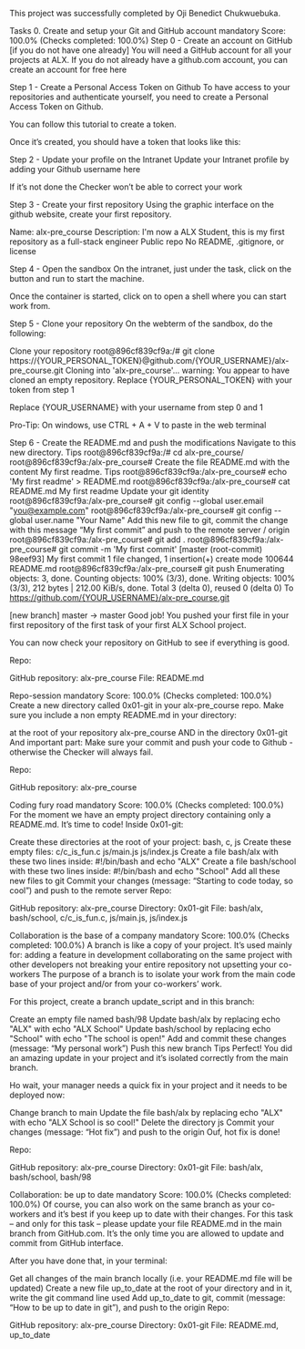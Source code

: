 This project was successfully completed by Oji Benedict Chukwuebuka.

Tasks 0. Create and setup your Git and GitHub account mandatory Score: 100.0% (Checks completed: 100.0%) Step 0 - Create an account on GitHub [if you do not have one already] You will need a GitHub account for all your projects at ALX. If you do not already have a github.com account, you can create an account for free here

Step 1 - Create a Personal Access Token on Github To have access to your repositories and authenticate yourself, you need to create a Personal Access Token on Github.

You can follow this tutorial to create a token.

Once it’s created, you should have a token that looks like this:

Step 2 - Update your profile on the Intranet Update your Intranet profile by adding your Github username here

If it’s not done the Checker won’t be able to correct your work

Step 3 - Create your first repository Using the graphic interface on the github website, create your first repository.

Name: alx-pre_course Description: I'm now a ALX Student, this is my first repository as a full-stack engineer Public repo No README, .gitignore, or license

Step 4 - Open the sandbox On the intranet, just under the task, click on the button and run to start the machine.

Once the container is started, click on to open a shell where you can start work from.

Step 5 - Clone your repository On the webterm of the sandbox, do the following:

Clone your repository root@896cf839cf9a:/# git clone https://{YOUR_PERSONAL_TOKEN}@github.com/{YOUR_USERNAME}/alx-pre_course.git Cloning into 'alx-pre_course'... warning: You appear to have cloned an empty repository. Replace {YOUR_PERSONAL_TOKEN} with your token from step 1

Replace {YOUR_USERNAME} with your username from step 0 and 1

Pro-Tip: On windows, use CTRL + A + V to paste in the web terminal

Step 6 - Create the README.md and push the modifications Navigate to this new directory. Tips root@896cf839cf9a:/# cd alx-pre_course/ root@896cf839cf9a:/alx-pre_course# Create the file README.md with the content My first readme. Tips root@896cf839cf9a:/alx-pre_course# echo 'My first readme' > README.md root@896cf839cf9a:/alx-pre_course# cat README.md My first readme Update your git identity root@896cf839cf9a:/alx-pre_course# git config --global user.email "you@example.com" root@896cf839cf9a:/alx-pre_course# git config --global user.name "Your Name" Add this new file to git, commit the change with this message “My first commit” and push to the remote server / origin root@896cf839cf9a:/alx-pre_course# git add . root@896cf839cf9a:/alx-pre_course# git commit -m 'My first commit' [master (root-commit) 98eef93] My first commit 1 file changed, 1 insertion(+) create mode 100644 README.md root@896cf839cf9a:/alx-pre_course# git push Enumerating objects: 3, done. Counting objects: 100% (3/3), done. Writing objects: 100% (3/3), 212 bytes | 212.00 KiB/s, done. Total 3 (delta 0), reused 0 (delta 0) To https://github.com/{YOUR_USERNAME}/alx-pre_course.git

[new branch] master -> master Good job! You pushed your first file in your first repository of the first task of your first ALX School project.

You can now check your repository on GitHub to see if everything is good.

Repo:

GitHub repository: alx-pre_course File: README.md

Repo-session mandatory Score: 100.0% (Checks completed: 100.0%) Create a new directory called 0x01-git in your alx-pre_course repo. Make sure you include a non empty README.md in your directory:

at the root of your repository alx-pre_course AND in the directory 0x01-git And important part: Make sure your commit and push your code to Github - otherwise the Checker will always fail.

Repo:

GitHub repository: alx-pre_course

Coding fury road mandatory Score: 100.0% (Checks completed: 100.0%) For the moment we have an empty project directory containing only a README.md. It’s time to code! Inside 0x01-git:

Create these directories at the root of your project: bash, c, js Create these empty files: c/c_is_fun.c js/main.js js/index.js Create a file bash/alx with these two lines inside: #!/bin/bash and echo "ALX" Create a file bash/school with these two lines inside: #!/bin/bash and echo "School" Add all these new files to git Commit your changes (message: “Starting to code today, so cool”) and push to the remote server Repo:

GitHub repository: alx-pre_course Directory: 0x01-git File: bash/alx, bash/school, c/c_is_fun.c, js/main.js, js/index.js

Collaboration is the base of a company mandatory Score: 100.0% (Checks completed: 100.0%) A branch is like a copy of your project. It’s used mainly for: adding a feature in development collaborating on the same project with other developers not breaking your entire repository not upsetting your co-workers The purpose of a branch is to isolate your work from the main code base of your project and/or from your co-workers’ work.

For this project, create a branch update_script and in this branch:

Create an empty file named bash/98 Update bash/alx by replacing echo "ALX" with echo "ALX School" Update bash/school by replacing echo "School" with echo "The school is open!" Add and commit these changes (message: “My personal work”) Push this new branch Tips Perfect! You did an amazing update in your project and it’s isolated correctly from the main branch.

Ho wait, your manager needs a quick fix in your project and it needs to be deployed now:

Change branch to main Update the file bash/alx by replacing echo "ALX" with echo "ALX School is so cool!" Delete the directory js Commit your changes (message: “Hot fix”) and push to the origin Ouf, hot fix is done!

Repo:

GitHub repository: alx-pre_course Directory: 0x01-git File: bash/alx, bash/school, bash/98

Collaboration: be up to date mandatory Score: 100.0% (Checks completed: 100.0%) Of course, you can also work on the same branch as your co-workers and it’s best if you keep up to date with their changes. For this task – and only for this task – please update your file README.md in the main branch from GitHub.com. It’s the only time you are allowed to update and commit from GitHub interface.

After you have done that, in your terminal:

Get all changes of the main branch locally (i.e. your README.md file will be updated) Create a new file up_to_date at the root of your directory and in it, write the git command line used Add up_to_date to git, commit (message: “How to be up to date in git”), and push to the origin Repo:

GitHub repository: alx-pre_course Directory: 0x01-git File: README.md, up_to_date
